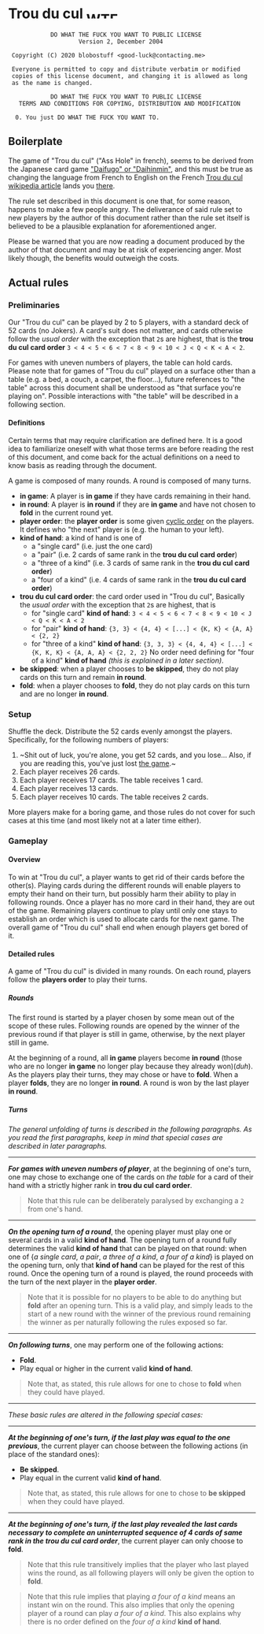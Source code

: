 # Trou du cul <a href="http://www.wtfpl.net/"><img src="http://www.wtfpl.net/wp-content/uploads/2012/12/wtfpl-badge-4.png" width="80" height="15" alt="WTFPL" /></a>

```
            DO WHAT THE FUCK YOU WANT TO PUBLIC LICENSE
                    Version 2, December 2004

 Copyright (C) 2020 blobostuff <good-luck@contacting.me>

 Everyone is permitted to copy and distribute verbatim or modified
 copies of this license document, and changing it is allowed as long
 as the name is changed.

            DO WHAT THE FUCK YOU WANT TO PUBLIC LICENSE
   TERMS AND CONDITIONS FOR COPYING, DISTRIBUTION AND MODIFICATION

  0. You just DO WHAT THE FUCK YOU WANT TO.
```

## Boilerplate

The game of "Trou du cul" ("Ass Hole" in french), seems to be derived from the
Japanese card game
["Daifugo" or "Daihinmin"](https://en.wikipedia.org/wiki/Daifug%C5%8D), and this
must be true as changing the language from French to English on the French
[Trou du cul wikipedia article](https://fr.wikipedia.org/wiki/Trou_du_cul_(jeu))
lands you [there](https://en.wikipedia.org/wiki/Daifug%C5%8D).

The rule set described in this document is one that, for some reason, happens to
make a few people angry. The deliverance of said rule set to new players by the
author of this document rather than the rule set itself is believed to be a
plausible explanation for aforementioned anger.

Please be warned that you are now reading a document produced by the author of
that document and may be at risk of experiencing anger. Most likely
though, the benefits would outweigh the costs.

## Actual rules

### Preliminaries

Our "Trou du cul" can be played by 2 to 5 players, with a standard deck of 52
cards (no Jokers). A card's suit does not matter, and cards otherwise follow
the *usual order* with the exception that `2`s are highest, that is the
**trou du cul card order**
`3 < 4 < 5 < 6 < 7 < 8 < 9 < 10 < J < Q < K < A < 2`.

For games with uneven numbers of players, the table can hold cards. Please note
that for games of "Trou du cul" played on a surface other than a table (e.g. a
bed, a couch, a carpet, the floor...), future references to "the table" across
this document shall be understood as "that surface you're playing on". Possible
interactions with "the table" will be described in a following section.

#### Definitions

Certain terms that may require clarification are defined here. It is a good
idea to familiarize oneself with what those terms are before reading the rest
of this document, and come back for the actual definitions on a need to know
basis as reading through the document.

A game is composed of many rounds.
A round is composed of many turns.

- **in game**: A player is **in game** if they have cards remaining in their
    hand.
- **in round**: A player is **in round** if they are **in game** and have not
    chosen to **fold** in the current round yet.
- **player order**: the **player order** is some given
    [cyclic order](https://en.wikipedia.org/wiki/Cyclic_order) on the players.
    It defines who "the next" player is (e.g. the human to your left).
- **kind of hand**: a kind of hand is one of
  * a "single card" (i.e. just the one card)
  * a "pair" (i.e. 2 cards of same rank in the **trou du cul card order**)
  * a "three of a kind" (i.e. 3 cards of same rank in the
      **trou du cul card order**)
  * a "four of a kind" (i.e. 4 cards of same rank in the
      **trou du cul card order**)
- **trou du cul card order**: the card order used in "Trou du cul", Basically
    the *usual order* with the exception that `2`s are highest, that is
  * for "single card" **kind of hand**:
    `3 < 4 < 5 < 6 < 7 < 8 < 9 < 10 < J < Q < K < A < 2`
  * for "pair" **kind of hand**:
    `{3, 3} < {4, 4} < [...] < {K, K} < {A, A} < {2, 2}`
  * for "three of a kind" **kind of hand**:
    `{3, 3, 3} < {4, 4, 4} < [...] < {K, K, K} < {A, A, A} < {2, 2, 2}`
  No order need defining for "four of a kind" **kind of hand** *(this is explained in a later section)*.
- **be skipped**: when a player chooses to **be skipped**, they do not
    play cards on this turn and remain **in round**.
- **fold**: when a player chooses to **fold**, they do not play cards on this
    turn and are no longer **in round**.

### Setup

Shuffle the deck. Distribute the 52 cards evenly amongst the players. Specifically, for the following numbers of players:

1. ~Shit out of luck, you're alone, you get 52 cards, and you lose... Also, if you are reading this, you've just lost [the game](https://en.wikipedia.org/wiki/The_Game_(mind_game)).~
2. Each player receives 26 cards.
3. Each player receives 17 cards. The table receives 1 card.
4. Each player receives 13 cards.
5. Each player receives 10 cards. The table receives 2 cards.

More players make for a boring game, and those rules do not cover for such
cases at this time (and most likely not at a later time either).

### Gameplay

#### Overview

To win at "Trou du cul", a player wants to get rid of their cards before the
other(s). Playing cards during the different rounds will enable players to
empty their hand on their turn, but possibly harm their ability to play in
following rounds. Once a player has no more card in their hand, they are out of
the game.  Remaining players continue to play until only one stays to establish
an order which is used to allocate cards for the next game. The overall game of
"Trou du cul" shall end when enough players get bored of it.

#### Detailed rules

A game of "Trou du cul" is divided in many rounds. On each round, players
follow the **players order** to play their turns.

##### Rounds

The first round is started by a player chosen by some mean out of the scope of
these rules. Following rounds are opened by the winner of the previous round if
that player is still in game, otherwise, by the next player still in game.

At the beginning of a round, all **in game** players become **in round** (those
who are no longer **in game** no longer play because they already won)(*duh*). As
the players play their turns, they may chose or have to **fold**. When a player
**folds**, they are no longer **in round**. A round is won by the last player
**in round**.

##### Turns

*The general unfolding of turns is described in the following paragraphs. As you
read the first paragraphs, keep in mind that special cases are described in later
paragraphs.*

---

**_For games with uneven numbers of player_**, at the beginning of one's turn, one
may chose to exchange one of the cards on *the table* for a card of their hand
with a strictly higher rank in **trou du cul card order**.
> Note that this rule can be deliberately paralysed by exchanging a `2` from
> one's hand.

---

**_On the opening turn of a round_**, the opening player must play one or several
cards in a valid **kind of hand**.
The opening turn of a round fully determines the valid **kind of hand** that
can be played on that round: when one of {*a single card*, *a pair*, *a three
of a kind*, *a four of a kind*} is played on the opening turn, only that **kind
of hand** can be played for the rest of this round.
Once the opening turn of a round is played, the round proceeds with the turn of
the next player in the **player order**.
> Note that it is possible for no players to be able to do anything but
> **fold** after an opening turn. This is a valid play, and simply leads to the
> start of a new round with the winner of the previous round remaining the
> winner as per naturally following the rules exposed so far.

---

**_On following turns_**, one may perform one of the following actions:
- **Fold**.
- Play equal or higher in the current valid **kind of hand**.
> Note that, as stated, this rule allows for one to chose to **fold** when they
> could have played.

---

*These basic rules are altered in the following special cases:*

---

**_At the beginning of one's turn, if the last play was equal to the one previous_**,
the current player can choose between the following actions (in place of the
standard ones):
- **Be skipped**.
- Play equal in the current valid **kind of hand**.
> Note that, as stated, this rule allows for one to chose to **be skipped**
> when they could have played.

---

**_At the beginning of one's turn, if the last play revealed the last cards
necessary to complete an uninterrupted sequence of 4 cards of same rank in the
trou du cul card order_**, the current player can only choose to **fold**.
> Note that this rule transitively implies that the player who last played wins
> the round, as all following players will only be given the option to
> **fold**.

> Note that this rule implies that playing *a four of a kind* means an instant
> win on the round. This also implies that only the opening player of a round can
> play *a four of a kind*. This also explains why there is no order defined on the
> *four of a kind* **kind of hand**.
